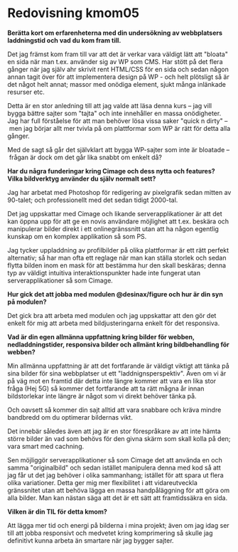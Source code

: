 ---
---
Redovisning kmom05
=========================

**Berätta kort om erfarenheterna med din undersökning av webbplatsers laddningstid och vad du kom fram till.**

Det jag främst kom fram till var att det är verkar vara väldigt lätt att "bloata" en sida när man t.ex. använder sig av WP som CMS. Har stött på det flera gånger när jag själv ahr skrivit rent HTML/CSS för en sida och sedan någon annan tagit över för att implementera design på WP - och helt plötsligt så är det något helt annat; massor med onödiga element, sjukt många inlänkade resurser etc.

Detta är en stor anledning till att jag valde att läsa denna kurs – jag vill bygga bättre sajter som "tajta" och inte innehåller en massa onödigheter. Jag har full förståelse för att man behöver lösa vissa saker "quick n dirty" – men jag börjar allt mer tvivla på om plattformar som WP är rätt för detta alla gånger.

Med de sagt så går det självklart att bygga WP-sajter som inte är bloatade – frågan är dock om det går lika snabbt om enkelt då?

**Har du några funderingar kring Cimage och dess nytta och features? Vilka bildverktyg använder du själv normalt sett?**

Jag har arbetat med Photoshop för redigering av pixelgrafik sedan mitten av 90-talet; och professionellt med det sedan tidigt 2000-tal.

Det jag uppskattar med Cimage och likande serverapplikationer är att det kan öppna upp för att ge en novis användare möjlighet att t.ex. beskära och manipulerar bilder direkt i ett onlinegränssnitt utan att ha någon egentlig kunskap om en komplex applikation så som PS.

Jag tycker uppladdning av profilbilder på olika plattformar är ett rätt perfekt alternativ; så har man ofta ett reglage när man kan ställa storlek och sedan flytta bilden inom en mask för att bestämma hur den skall beskäras; denna typ av väldigt intuitiva interaktionspunkter hade inte fungerat utan serverapplikationer så som Cimage.

**Hur gick det att jobba med modulen @desinax/figure och hur är din syn på modulen?**

Det gick bra att arbeta med modulen och jag uppskattar att den gör det enkelt för mig att arbeta med bildjusteringarna enkelt för det responsiva.

**Vad är din egen allmänna uppfattning kring bilder för webben, nedladdningstider, responsiva bilder och allmänt kring bildbehandling för webben?**

Min allmänna uppfattning är att det fortfarande är väldigt viktigt att tänka på sina bilder för sina webbplatser ut ett "laddnignsperspektiv". Även om vi är på väg mot en framtid där detta inte längre kommer att vara en lika stor fråga (Hej 5G) så kommer det fortfarande att ta rätt mågna år innan bildstorlekar inte längre är något som vi direkt behöver tänka på.

Och oavsett så kommer din sajt alltid att vara snabbare och kräva mindre bandbredd om du optimerar bildernas vikt.

Det innebär således även att jag är en stor förespråkare av att inte hämta större bilder än vad som behövs för den givna skärm som skall kolla på den; vara smart med cachning.

Sen möjliggör serverapplikationer så som Cimage det att använda en och samma "originalbild" och sedan istället manipulera denna med kod så att jag får ut det jag behöver i olika sammanhang; istället för att spara ut flera olika variationer. Detta ger mig mer flexibilitet i att vidareutveckla gränssnitet utan att behöva lägga en massa handpåläggning för att göra om alla bilder. Man kan nästan säga att det är ett sätt att framtidssäkra en sida.

**Vilken är din TIL för detta kmom?**

Att lägga mer tid och energi på bilderna i mina projekt; även om jag idag ser till att jobba responsivt och medvetet kring komprimering så skulle jag definitivt kunna arbeta än smartare när jag bygger sajter.
